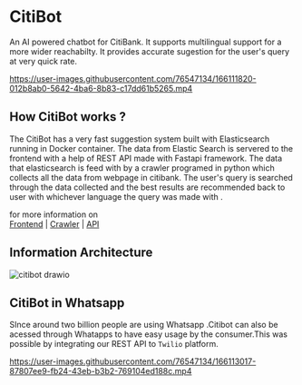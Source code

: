 # CitiBot
An AI powered chatbot for CitiBank. It supports multilingual support for a more wider reachabilty. It provides accurate sugestion for the user's query at very quick rate.

https://user-images.githubusercontent.com/76547134/166111820-012b8ab0-5642-4ba6-8b83-c17dd61b5265.mp4

## How CitiBot works ?

The CitiBot has a very fast suggestion system built with Elasticsearch running in Docker container. The data from Elastic Search is servered to the frontend with a help of REST API made with Fastapi framework.
The data that elasticsearch is feed with by a crawler programed in python which collects all the data from webpage in citibank. The user's query is searched through the data collected and the best results
are recommended back to user with whichever language the query was made with .

for more information on<br/>
[Frontend](https://github.com/samrath-sudesh-acharya/Citibot/tree/main/chatbot-ui) | [Crawler](https://github.com/samrath-sudesh-acharya/Citibot/tree/main/crawler) | [API](https://github.com/samrath-sudesh-acharya/Citibot/tree/main/app)

## Information Architecture

![citibot drawio](https://user-images.githubusercontent.com/76547134/164945268-35bef611-3547-466d-9a19-c25dc2ff1532.png)

## CitiBot in Whatsapp

SInce around two billion people are using Whatsapp .Citibot can also be acessed through Whatapps to have easy usage by the consumer.This was possible by integrating our REST API to ```Twilio``` platform. 

https://user-images.githubusercontent.com/76547134/166113017-87807ee9-fb24-43eb-b3b2-769104ed188c.mp4


